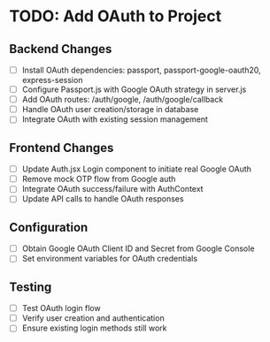 # TODO: Add OAuth to Project

## Backend Changes
- [ ] Install OAuth dependencies: passport, passport-google-oauth20, express-session
- [ ] Configure Passport.js with Google OAuth strategy in server.js
- [ ] Add OAuth routes: /auth/google, /auth/google/callback
- [ ] Handle OAuth user creation/storage in database
- [ ] Integrate OAuth with existing session management

## Frontend Changes
- [ ] Update Auth.jsx Login component to initiate real Google OAuth
- [ ] Remove mock OTP flow from Google auth
- [ ] Integrate OAuth success/failure with AuthContext
- [ ] Update API calls to handle OAuth responses

## Configuration
- [ ] Obtain Google OAuth Client ID and Secret from Google Console
- [ ] Set environment variables for OAuth credentials

## Testing
- [ ] Test OAuth login flow
- [ ] Verify user creation and authentication
- [ ] Ensure existing login methods still work
